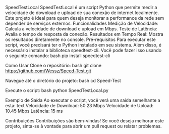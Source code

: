 SpeedTestLocal
SpeedTestLocal é um script Python que permite medir a velocidade de download e upload de sua conexão de internet localmente. Este projeto é ideal para quem deseja monitorar a performance da rede sem depender de serviços externos.
Funcionalidades
Medição de Velocidade: Calcula a velocidade de download e upload em Mbps.
Teste de Latência: Avalia o tempo de resposta da conexão.
Resultados em Tempo Real: Mostra os resultados diretamente no console.
Pré-requisitos
Para executar este script, você precisará ter o Python instalado em seu sistema. Além disso, é necessário instalar a biblioteca speedtest-cli. Você pode fazer isso usando o seguinte comando:
bash
pip install speedtest-cli

Como Usar
Clone o repositório:
bash
git clone https://github.com/Wessz/Speed-Test.git

Navegue até o diretório do projeto:
bash
cd Speed-Test

Execute o script:
bash
python SpeedTestLocal.py

Exemplo de Saída
Ao executar o script, você verá uma saída semelhante a esta:
text
Velocidade de Download: 50.23 Mbps
Velocidade de Upload: 10.45 Mbps
Latência: 15 ms

Contribuições
Contribuições são bem-vindas! Se você deseja melhorar este projeto, sinta-se à vontade para abrir um pull request ou relatar problemas.
